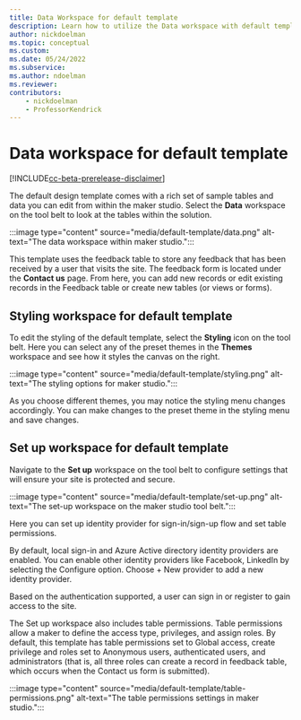 ```yaml
---
title: Data Workspace for default template
description: Learn how to utilize the Data workspace with default template.
author: nickdoelman
ms.topic: conceptual
ms.custom: 
ms.date: 05/24/2022
ms.subservice:
ms.author: ndoelman 
ms.reviewer: 
contributors:
    - nickdoelman
    - ProfessorKendrick
---
```


# Data workspace for default template

[!INCLUDE[cc-beta-prerelease-disclaimer](../includes/cc-beta-prerelease-disclaimer.md)]

The default design template comes with a rich set of sample tables and data you can edit from within the maker studio. Select the **Data** workspace on the tool belt to look at the tables within the solution.

:::image type="content" source="media/default-template/data.png" alt-text="The data workspace within maker studio.":::

This template uses the feedback table to store any feedback that has been received by a user that visits the site. The feedback form is located under the **Contact us** page. From here, you can add new records or edit existing records in the Feedback table or create new tables (or views or forms).

## Styling workspace for default template

To edit the styling of the default template, select the **Styling** icon on the tool belt. Here you can select any of the preset themes in the **Themes** workspace and see how it styles the canvas on the right.

:::image type="content" source="media/default-template/styling.png" alt-text="The styling options for maker studio.":::

As you choose different themes, you may notice the styling menu changes accordingly. You can make changes to the preset theme in the styling menu and save changes.

## Set up workspace for default template

Navigate to the **Set up** workspace on the tool belt to configure settings that will ensure your site is protected and secure.

:::image type="content" source="media/default-template/set-up.png" alt-text="The set-up workspace on the maker studio tool belt.":::

Here you can set up identity provider for sign-in/sign-up flow and set table permissions.

By default, local sign-in and Azure Active directory identity providers are enabled. You can enable other identity providers like Facebook, LinkedIn by selecting the Configure option. Choose + New provider to add a new identity provider.

Based on the authentication supported, a user can sign in or register to gain access to the site.

The Set up workspace also includes table permissions. Table permissions allow a maker to define the access type, privileges, and assign roles. By default, this template has table permissions set to Global access, create privilege and roles set to Anonymous users, authenticated users, and administrators (that is, all three roles can create a record in feedback table, which occurs when the Contact us form is submitted).

:::image type="content" source="media/default-template/table-permissions.png" alt-text="The table permissions settings in maker studio.":::
